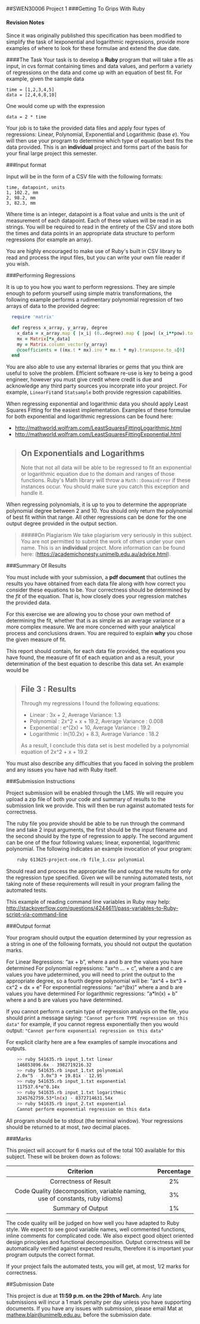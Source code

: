 ##SWEN30006 Project 1
###Getting To Grips With Ruby
#### Revision Notes
Since it was originally published this specification has been modified to simplify the task of lexponential and logarithmic regressions, provide more examples of where to look for these formulae and extend the due date.

####The Task
Your task is to develop a **Ruby** program that will take a file as input, in cvs format containing times and data values, and perform a variety of regressions on the data and come up with an equation of best fit. For example, given the sample data

    time = [1,2,3,4,5]
    data = [2,4,6,8,10]

One would come up with the expression

    data = 2 * time

Your job is to take the provided data files and apply four types of regressions: Linear, Polynomial, Exponential and Logarithmic (base *e*). You will then use your program to determine which type of equation best fits the data provided. This is an **individual** project and forms part of the basis for your final large project this semester.

###Input format

Input will be in the form of a CSV file with the following formats:

    time, datapoint, units
    1, 102.2, mm
    2, 98.2, mm
    3, 82.3, mm

Where time is an integer, datapoint is a float value and units is the unit of measurement of each datapoint. Each of these values will be read in as strings. You will be required to read in the entirety of the CSV and store both the times and data points in an appropriate data structure to perform regressions (for example an array).

You are highly encouraged to make use of Ruby's built in CSV library to read and process the input files, but you can write your own file reader if you wish.

###Performing Regressions

It is up to you how you want to perform regressions. They are simple enough to peform yourself using simple matrix transformations, the following example performs a rudimentary polynomial regression of two arrays of data to the provided degree:

````ruby
  require 'matrix'

  def regress x_array, y_array, degree
    x_data = x_array.map { |x_i| (0..degree).map { |pow| (x_i**pow).to_f } }
    mx = Matrix[*x_data]
    my = Matrix.column_vector(y_array)
    @coefficients = ((mx.t * mx).inv * mx.t * my).transpose.to_a[0]
  end
````

You are also able to use any external libraries or *gems* that you think are useful to solve the problem. Efficient software re-use is key to being a good engineer, however you must give credit where credit is due and acknowledge any third party sources you incorprate into your project. For example, `LinearFit`and `Statsample` both provide regression capabilities.

When regressing exponential and logarithmic data you should apply Least Squares Fitting for the easiest implementation. Examples of these formulae for both exponential and logarithmic regressions can be found here:

- http://mathworld.wolfram.com/LeastSquaresFittingLogarithmic.html
- http://mathworld.wolfram.com/LeastSquaresFittingExponential.html

> ## On Exponentials and Logarithms
> Note that not all data will be able to be regressed to fit an exponential or logarithmic equation due to the domain and ranges of those functions. Ruby's Math library will throw a  `Math::DomainError` if these instances occur. You should make sure you catch this exception and handle it.

When regressing polynomials, it is up to you to determine the appropriate polynomial degree between 2 and 10. You should only return the polynomial of best fit within that range. All other regressions can be done for the one output degree provided in the output section.

> #####On Plagiarism
> We take plagiarism very seriously in this subject. You are not permitted to
> submit the work of others under your own name. This is an **individual**
> project. More information can be found here: (https://academichonesty.unimelb.edu.au/advice.html).

###Summary Of Results

You must include with your submission, a **pdf document** that outlines the results you have obtained from each data file along with how correct you consider these equations to be. Your correctness should be determined by the *fit* of the equation. That is, how closely does your regression matches the provided data.

For this exercise we are allowing you to chose your own method of determining the fit, whether that is as simple as an average variance or a more complex measure. We are more concerned with your analytical process and conclusions drawn. You are required to explain **why** you chose the given measure of fit.

This report should contain, for each data file provided, the equations you have found, the measure of fit of each equation and as a result, your determination of the best equation to describe this data set. An example would be

> ## File 3 : Results
> Through my regressions I found the following equations:
>
>  - Linear : 3x + 2, Average Variance: 1.3
>  - Polynomial : 2x^2 + x + 19.2, Average Variance : 0.008
>  - Exponential : e^(2x) + 10, Average Variance : 19.2
>  - Logarithmic : ln(10.2x) + 8.3, Average Variance : 18.2
>
> As a result, I conclude this data set is best modelled by a polynomial equation of 2x^2 + x + 19.2

You must also describe any difficulties that you faced in solving the problem and any issues you have had with Ruby itself.

###Submission Instructions

Project submission will be enabled through the LMS. We will require you upload a zip file of both your code and summary of results to the submission link we provide. This will then be run against automated tests for correctness.

The ruby file you provide should be able to be run through the command line and take 2 input arguments, the first should be the input filename and the second should by the type of regression to apply. The second argument can be one of the four following values; linear, exponential, logarithmic polynomial. The following indicates an example invocation of your program:

````bash
    ruby 613625-project-one.rb file_1.csv polynomial
````

Should read and process the appropriate file and output the results for only the regression type specified. Given we will be running automated tests, not taking note of these requirements will result in your program failing the automated tests.

This example of reading command line variables in Ruby may help: http://stackoverflow.com/questions/4244611/pass-variables-to-Ruby-script-via-command-line

###Output format

Your program should output the equation determined by your regression as a string in one of the following formats, you should not output the quotation marks.

For Linear Regressions: “ax + b”, where a and b are the values you have determined
For polynomial regressions: “ax^n … + c”, where a and c are values you have µdetermined, you will need to print the output to the appropriate degree, so a fourth degree polynomial will be: “ax^4 + bx^3 + cx^2 + dx + e”
For exponential regressions: “a*e^(b*x)” where a and b are values you have determined
For logarithmic regressions: “a*ln(x) + b” where a and b are values you have determined.

If you cannot perform a certain type of regression analysis on the file, you should print a message saying: `"Cannot perform TYPE regression on this data"` for example, if you cannot regress exponentially then you would output:
`"Cannot perform exponential regression on this data"`

For explicit clarity here are a few examples of sample invocations and outputs.

````bash
    >> ruby 541635.rb input_1.txt linear
    146853896.6x - 3982719216.32
    >> ruby 541635.rb input_1.txt polynomial
    2.0x^5 - 3.0x^3 + 19.81x - 12.95
    >> ruby 541635.rb input_1.txt exponential
    117537.6*e^0.14x
    >> ruby 541635.rb input_1.txt logarithmic
    3245762759.53*ln(x) - 8372714631.54x
    >> ruby 541635.rb input_2.txt exponential
    Cannot perform exponential regression on this data
````

All program should be to stdout (the terminal window). Your regressions should be returned to at most, *two* decimal places.

###Marks

This project will account for 6 marks out of the total 100 available for this subject. These will be broken down as follows:

| Criterion  | Percentage |
| :------------: | :-----:|
| Correctness of Result | 2%|
| Code Quality (decomposition, variable naming, use of constants, ruby idioms) | 3% |
| Summary of Output | 1% |

The code quality will be judged on how well you have adapted to Ruby style. We expect to see good variable names, well commented functions, inline comments for complicated code. We also expect good object oriented design principles and functional decomposition. Output correctness will be automatically verified against expected results, therefore it is important your program outputs the correct format.

If your project fails the automated tests, you will get, at most, 1/2 marks for correctness.

##Submission Date

This project is due at **11:59 p.m. on the 29th of March.** Any late submissions will incur a 1 mark penalty per day unless you have supporting documents. If you have any issues with submission, please email Mat at mathew.blair@unimelb.edu.au, before the submission date.
